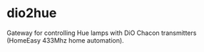 # dio2hue
Gateway for controlling Hue lamps with DiO Chacon transmitters (HomeEasy 433Mhz home automation).
